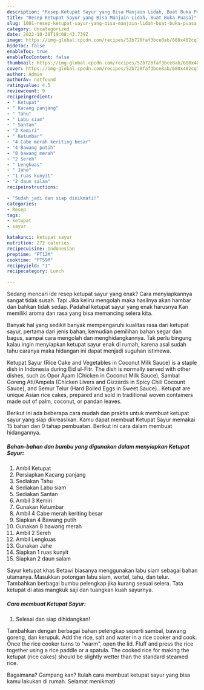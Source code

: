 ```yaml
---
description: "Resep Ketupat Sayur yang Bisa Manjain Lidah, Buat Buka Puasa}"
title: "Resep Ketupat Sayur yang Bisa Manjain Lidah, Buat Buka Puasa}"
slug: 1001-resep-ketupat-sayur-yang-bisa-manjain-lidah-buat-buka-puasa
category: Uncategorized
date: 2022-10-30T19:08:43.739Z
image: https://img-global.cpcdn.com/recipes/52b728faf3bce8ab/680x482cq70/ketupat-sayur-foto-resep-utama.jpg
hideToc: false
enableToc: true
enableTocContent: false
thumbnail: https://img-global.cpcdn.com/recipes/52b728faf3bce8ab/680x482cq70/ketupat-sayur-foto-resep-utama.jpg
cover: https://img-global.cpcdn.com/recipes/52b728faf3bce8ab/680x482cq70/ketupat-sayur-foto-resep-utama.jpg
author: Admin
authorAv: notfound
ratingvalue: 4.5
reviewcount: 9
recipeingredient:
- " Ketupat"
- " Kacang panjang"
- " Tahu"
- " Labu siam"
- " Santan"
- "3 Kemiri"
- " Ketumbar"
- "4 Cabe merah keriting besar"
- "4 Bawang putih"
- "8 bawang merah"
- "2 Sereh"
- " Lengkuas"
- " Jahe"
- "1 ruas kunyit"
- "2 daun salam"
recipeinstructions:

- "Sudah jadi dan siap dinikmati!"
categories:
- Resep
tags:
- ketupat
- sayur

katakunci: ketupat sayur 
nutrition: 272 calories
recipecuisine: Indonesian
preptime: "PT12M"
cooktime: "PT59M"
recipeyield: "1"
recipecategory: Lunch

---
```



Sedang mencari ide resep ketupat sayur yang enak? Cara menyiapkannya sangat tidak susah. Tapi Jika keliru mengolah maka hasilnya akan hambar dan bahkan tidak sedap. Padahal ketupat sayur yang enak harusnya Kan memiliki aroma dan rasa yang bisa memancing selera kita.


Banyak hal yang sedikit banyak mempengaruhi kualitas rasa dari ketupat sayur, pertama dari jenis bahan, kemudian pemilihan bahan segar dan bagus, sampai cara mengolah dan menghidangkannya. Tak perlu bingung kalau ingin menyiapkan ketupat sayur enak di rumah, karena asal sudah tahu caranya maka hidangan ini dapat menjadi suguhan istimewa.

Ketupat Sayur (Rice Cake and Vegetables in Coconut Milk Sauce) is a staple dish in Indonesia during Eid ul-Fitr. The dish is normally served with other dishes, such as Opor Ayam (Chicken in Coconut Milk Sauce), Sambal Goreng Ati/Ampela (Chicken Livers and Gizzards in Spicy Chili Cocount Sauce), and Semur Telur (Hard Boiled Eggs in Sweet Sauce).. Ketupat are unique Asian rice cakes, prepared and sold in traditional woven containers made out of palm, coconut, or pandan leaves.


Berikut ini ada beberapa cara mudah dan praktis untuk membuat ketupat sayur yang siap dikreasikan. Kamu dapat membuat Ketupat Sayur memakai 15 bahan dan 0 tahap pembuatan. Berikut ini cara dalam membuat hidangannya.

<!--inarticleads1-->

##### Bahan-bahan dan bumbu yang digunakan dalam menyiapkan Ketupat Sayur:

1. Ambil  Ketupat
1. Persiapkan  Kacang panjang
1. Sediakan  Tahu
1. Sediakan  Labu siam
1. Sediakan  Santan
1. Ambil 3 Kemiri
1. Gunakan  Ketumbar
1. Ambil 4 Cabe merah keriting besar
1. Siapkan 4 Bawang putih
1. Gunakan 8 bawang merah
1. Ambil 2 Sereh
1. Ambil  Lengkuas
1. Gunakan  Jahe
1. Siapkan 1 ruas kunyit
1. Siapkan 2 daun salam


Sayur ketupat khas Betawi biasanya menggunakan labu siam sebagai bahan utamanya. Masukkan potongan labu siam, wortel, tahu, dan telur. Tambahkan berbagai bumbu pelengkap jika kurang sesuai selera. Tata ketupat di atas mangkuk saji dan tuangkan kuah sayurnya. 

<!--inarticleads2-->

##### Cara membuat Ketupat Sayur:


1. Selesai dan siap dihidangkan!

Tambahkan dengan berbagai bahan pelengkap seperti sambal, bawang goreng, dan kerupuk. Add the rice, salt and water in a rice cooker and cook. Once the rice cooker turns to &#34;warm&#34;, open the lid. Fluff and press the rice together using a rice paddle or a spatula. The cooked rice for making the ketupat (rice cakes) should be slightly wetter than the standard steamed rice. 

Bagaimana? Gampang kan? Itulah cara membuat ketupat sayur yang bisa kamu lakukan di rumah. Selamat menikmati
